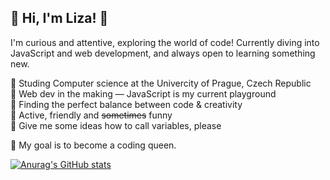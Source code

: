 ## 🌟 Hi, I'm Liza! 🌟

I'm curious and attentive, exploring the world of code! Currently diving into JavaScript and web development, and always open to learning something new.

👾 Studing Computer science at the Univercity of Prague, Czech Republic <br/>
👾 Web dev in the making — JavaScript is my current playground <br/>
👾 Finding the perfect balance between code & creativity <br/>
👾 Active, friendly and ~~sometimes~~ funny <br/>
👾 Give me some ideas how to call variables, please <br/>

💎 My goal is to become a coding queen. 

[![Anurag's GitHub stats](https://github-readme-stats.vercel.app/api?username=libuuu&theme=shadow_blue&show_icons=true)](https://github.com/anuraghazra/github-readme-stats)

